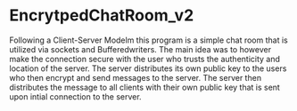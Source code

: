# EncrytpedChatRoom_v2
Following a Client-Server Modelm this program is a simple chat room that is utilized via sockets and Bufferedwriters. The main idea was to however make the connection secure with the user who trusts the authenticity and location of the server. The server distributes its own public key to the users who then encrypt and send messages to the server. The server then distributes the message to all clients with their own public key that is sent upon intial connection to the server.
